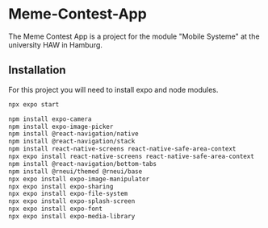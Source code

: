 # Meme-Contest-App

The Meme Contest App is a project for the module "Mobile Systeme" at the university HAW in Hamburg.

## Installation

For this project you will need to install expo and node modules. 

```bash
npx expo start

npm install expo-camera
npm install expo-image-picker
npm install @react-navigation/native
npm install @react-navigation/stack
npm install react-native-screens react-native-safe-area-context
npx expo install react-native-screens react-native-safe-area-context
npm install @react-navigation/bottom-tabs
npm install @rneui/themed @rneui/base
npx expo install expo-image-manipulator
npx expo install expo-sharing
npx expo install expo-file-system
npx expo install expo-splash-screen
npx expo install expo-font
npx expo install expo-media-library
```
